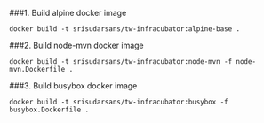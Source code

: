 ###1. Build alpine docker image 
```
docker build -t srisudarsans/tw-infracubator:alpine-base .
```

###2. Build node-mvn docker image
```
docker build -t srisudarsans/tw-infracubator:node-mvn -f node-mvn.Dockerfile .
```

###3. Build busybox docker image
```
docker build -t srisudarsans/tw-infracubator:busybox -f busybox.Dockerfile .
```